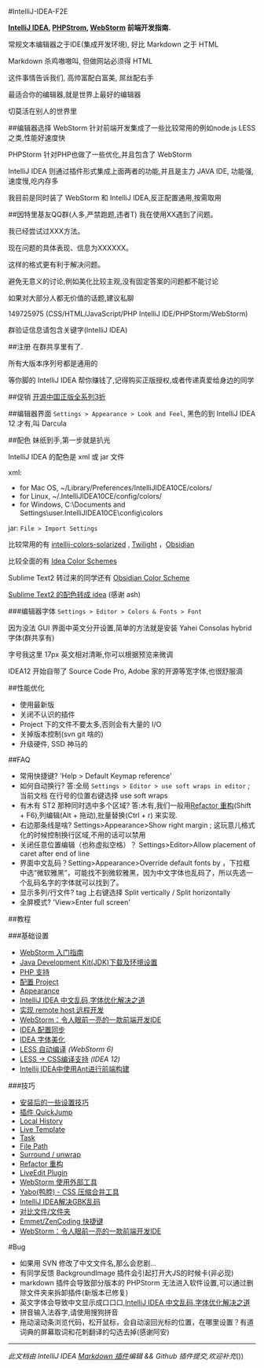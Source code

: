#IntelliJ-IDEA-F2E

**[IntelliJ IDEA](http://www.jetbrains.com/idea), [PHPStrom](http://www.jetbrains.com/phpstorm), [WebStorm](http://www.jetbrains.com/webstorm) 前端开发指南.**

常规文本编辑器之于IDE(集成开发环境), 好比 Markdown 之于 HTML

Markdown 杀鸡嗷嗷叫, 但做网站必须得 HTML

这件事情告诉我们, 高帅富配白富美, 屌丝配右手

最适合你的编辑器,就是世界上最好的编辑器

切莫活在别人的世界里

##编辑器选择
WebStorm 针对前端开发集成了一些比较常用的例如node.js LESS之类,性能好速度快

PHPStorm 针对PHP也做了一些优化,并且包含了 WebStorm

IntelliJ IDEA 则通过插件形式集成上面两者的功能,并且是主力 JAVA IDE, 功能强,速度慢,吃内存多

我目前是同时装了 WebStorm 和 IntelliJ IDEA,反正配置通用,按需取用

##因特里基友QQ群(人多,严禁跑题,违者T)
我在使用XX遇到了问题。

我已经尝试过XXX方法。

现在问题的具体表现、信息为XXXXXX。

这样的格式更有利于解决问题。

避免无意义的讨论,例如美化比较主观,没有固定答案的问题都不能讨论

如果对大部分人都无价值的话题,建议私聊

149725975 (CSS/HTML/JavaScript/PHP IntelliJ IDE/PHPStorm/WebStorm)

群验证信息请包含关键字(IntelliJ IDEA)


##注册
在群共享里有了.

所有大版本序列号都是通用的

等你脚的 IntelliJ IDEA 帮你赚钱了,记得购买正版授权,或者传递真爱给身边的同学

##促销
[开源中国正版全系列3折](http://www.oschina.net/shop/jetbrains)


##编辑器界面
`Settings > Appearance > Look and Feel`,
黑色的到 IntelliJ IDEA 12 才有,叫 Darcula

##配色
妹纸到手,第一步就是扒光

IntelliJ IDEA 的配色是 xml 或 jar 文件

xml:

* for Mac OS, ~/Library/Preferences/IntelliJIDEA10CE/colors/
* for Linux, ~/.IntelliJIDEA10CE/config/colors/
* for Windows, C:\Documents and Settings\user\.IntelliJIDEA10CE\config\colors

jar: `File > Import Settings`

比较常用的有 [intellij-colors-solarized](https://github.com/jkaving/intellij-colors-solarized) , [Twilight](https://github.com/eed3si9n/color-themes/tree/master/IntelliJ-IDEA/Twilight) ，[Obsidian](https://github.com/mekwall/obsidian-color-scheme 'A dark color scheme for code editors and highlighters')

比较全面的有 [Idea Color Schemes](http://ideacolorschemes.com/)

Sublime Text2 转过来的同学还有 [Obsidian Color Scheme](https://github.com/mekwall/obsidian-color-scheme)

[Sublime Text2 的配色转成 idea](https://github.com/JetBrains/colorSchemeTool) (感谢 ash)

###编辑器字体
`Settings > Editor > Colors & Fonts > Font`

因为没法 GUI 界面中英文分开设置,简单的方法就是安装 Yahei Consolas hybrid 字体(群共享有)

字号我这里 17px 英文相对清晰,你可以根据预览来微调

IDEA12 开始自带了 Source Code Pro, Adobe 家的开源等宽字体,也很舒服滴

##性能优化
* 使用最新版
* 关闭不认识的插件
* Project 下的文件不要太多,否则会有大量的 I/O
* 关掉版本控制(svn git 啥的)
* 升级硬件, SSD 神马的


##FAQ

* 常用快捷键? 'Help > Default Keymap reference'
* 如何自动换行? 答:全局 `Settings > Editor > use soft wraps in editor` ; 当前文档 在行号的位置右键选择 use soft wraps
* 有木有 ST2 那种同时选中多个区域? 答:木有,我们一般用[Refactor 重构](http://ooxx.me/intellij-idea-refactor.orz)(Shift + F6),列编辑(Alt + 拖动),批量替换(Ctrl + r) 来实现.
* 右边那条线是啥? Settings>Appearance>Show right margin ; 这玩意儿格式化的时候控制换行区域,不用的话可以禁用
* 关闭任意位置编辑（也称虚拟空格）？ Settings>Editor>Allow placement of caret after end of line
* 界面中文乱码？Setting>Appearance>Override default fonts by ，下拉框中选“微软雅黑”，可能找不到微软雅黑，因为中文字体也乱码了，所以先选一个乱码名字的字体就可以找到了。
* 显示多列/行文件? tag 上右键选择 Split vertically / Split horizontally
* 全屏模式? 'View>Enter full screen'


##教程

###基础设置
* [WebStorm 入门指南](http://book.36ria.com/webstorm/)
* [Java Development Kit(JDK)下载及环境设置](http://willerce.com/post/jdk)
* [PHP 支持](http://ooxx.me/intellij-idea-php.orz)
* [配置 Project](http://ooxx.me/intellij-idea-project.orz)
* [Appearance](http://ooxx.me/intellij-idea-appearance.orz)
* [IntelliJ IDEA 中文乱码,字体优化解决之道](http://ooxx.me/intellij-idea-font-famliy.orz)
* [实现 remote host 远程开发](http://www.cssha.com/webstorm-phpstorm-remote-host)
* [WebStorm：令人眼前一亮的一款前端开发IDE](http://www.cssha.com/webstorm)
* [IDEA 配置同步](http://willerce.com/post/intellij-idea-config-sync)
* [IDEA 字体美化](http://willerce.com/post/intellij-ide-fontconfig)
* [LESS 自动编译](http://www.screenr.com/yn47) *(WebStorm 6)*
* [LESS -> CSS编译支持](https://github.com/damao/Intellij-IDEA-F2E/wiki/Compile-Less-to-CSS-with--IntelliJ-IDEA) *(IDEA 12)*
* [Intellij IDEA中使用Ant进行前端构建](http://www.cssha.com/intellij-idea-ant)

###技巧

* [安装后的一些设置技巧](http://www.cnblogs.com/sky100/archive/2009/01/22/1379949.html)
* [插件 QuickJump](http://ooxx.me/intellij-idea-quickjump.orz)
* [Local History](http://ooxx.me/intellij-idea-local-history.orz)
* [Live Template](http://ooxx.me/intellij-idea-live-template.orz)
* [Task](http://ooxx.me/intellij-idea-task.orz)
* [File Path](http://ooxx.me/intellij-idea-file-path.orz)
* [Surround / unwrap](http://ooxx.me/intellij-idea-surround-unwrap.orz)
* [Refactor 重构](http://ooxx.me/intellij-idea-refactor.orz)
* [LiveEdit Plugin](http://ooxx.me/intellij-idea-liveedit-plugin.orz)
* [WebStorm 使用外部工具](http://willerce.com/post/intellij-external-tools)
* [Yabo(鸭脖) - CSS 压缩合并工具](http://ooxx.me/yabo.orz)
* [IntelliJ IDEA解决GBK乱码](http://nornor.net/Intellij-IDEA-gbk-fix.htm)
* [对比文件/文件夹](http://blog.jetbrains.com/webide/2013/02/comparing-files-and-folders-within-your-ide/)
* [Emmet/ZenCoding 快捷键](http://docs.emmet.io/cheat-sheet/)
* [WebStorm：令人眼前一亮的一款前端开发IDE](http://www.cssha.com/webstorm)

#Bug

* 如果用 SVN 修改了中文文件名,那么会悲剧...
* 有同学反馈 BackgroundImage 插件会引起打开大JS的时候卡(非必现)
* markdown 插件会导致部分版本的 PHPStorm 无法进入软件设置,可以通过删除文件夹来拆卸插件(新版本已修复)
* 英文字体会导致中文显示成口口口,[IntelliJ IDEA 中文乱码,字体优化解决之道](http://ooxx.me/intellij-idea-font-famliy.orz)
* 拼音输入法吞字,请使用搜狗拼音
* 拖动滚动条浏览代码，松开鼠标，会自动滚回光标的位置，在哪里设置？有道词典的屏幕取词和花刺翻译的勾选去掉(感谢阿安)

---

*此文档由 IntelliJ IDEA [Markdown 插件](https://github.com/nicoulaj/idea-markdown)编辑 && Github 插件提交,欢迎补充*())
